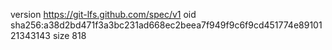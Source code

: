 version https://git-lfs.github.com/spec/v1
oid sha256:a38d2bd471f3a3bc231ad668ec2beea7f949f9c6f9cd451774e8910121343143
size 818
